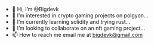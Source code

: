 - 👋 Hi, I’m @Bigdevk
- 👀 I’m interested in crypto gaming projects on polgyon...
- 🌱 I’m currently learning solidity and trying rust...
- 💞️ I’m looking to collaborate on an nft gaming project...
- 📫 How to reach me email me at bigdevk@gmail.com

<!---
Bigdevk/Bigdevk is a ✨ special ✨ repository because its `README.md` (this file) appears on your GitHub profile.
You can click the Preview link to take a look at your changes.
--->
